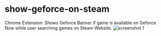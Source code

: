 # show-geforce-on-steam
Chrome Extension: Shows Geforce Banner if game is available on Geforce Now while user searching games on Steam Website.
![screenshot 1](https://user-images.githubusercontent.com/31761983/156642248-709c1604-a826-492f-a3ef-517027a110e9.png)
